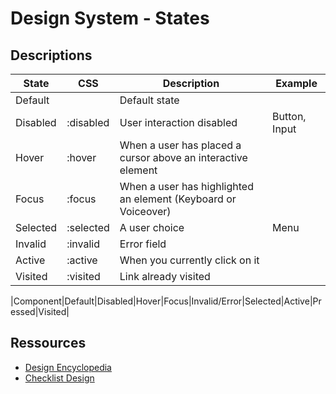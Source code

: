 # Design System - States

## Descriptions

|State|CSS|Description|Example|
|---|---|---|---|
|Default||Default state||
|Disabled|:disabled|User interaction disabled|Button, Input|
|Hover|:hover|When a user has placed a cursor above an interactive element||
|Focus|:focus|When a user has highlighted an element (Keyboard or Voiceover)||
|Selected|:selected|A user choice|Menu|
|Invalid|:invalid|Error field||
|Active|:active|When you currently click on it ||
|Visited|:visited|Link already visited||

|Component|Default|Disabled|Hover|Focus|Invalid/Error|Selected|Active|Pressed|Visited|


## Ressources

- [Design Encyclopedia](https://www.designencyclopedia.io/)
- [Checklist Design](https://www.checklist.design/)
